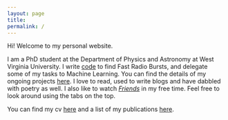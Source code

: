 ```yaml
---
layout: page
title: 
permalink: /
---
```


Hi! Welcome to my personal website. 

I am a PhD student at the Department of Physics and Astronomy at West Virginia University. I write [code](https://github.com/KshitijAggarwal) to find Fast Radio Bursts, and delegate some of my tasks to Machine Learning. You can find the details of my ongoing projects [here](/research/). I love to read, used to write blogs and have dabbled with poetry as well. I also like to watch [_Friends_](https://www.imdb.com/title/tt0108778/) in my free time. Feel free to look around using the tabs on the top.   

You can find my cv [here](/docs/kshitij_cv.pdf) and a list of my publications [here](https://ui.adsabs.harvard.edu/public-libraries/yUUKwaFhRVu2DCvZ4A3HXg). 

